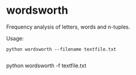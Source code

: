 wordsworth
==========

Frequency analysis of letters, words and n-tuples.

Usage:

```
python wordsworth --filename textfile.txt
```

```
```
python wordsworth -f textfile.txt
```
